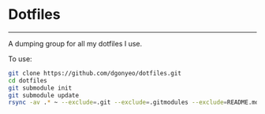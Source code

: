 # Dotfiles

--------

A dumping group for all my dotfiles I use.

To use:

```bash
git clone https://github.com/dgonyeo/dotfiles.git
cd dotfiles
git submodule init
git submodule update
rsync -av .* ~ --exclude=.git --exclude=.gitmodules --exclude=README.md
```
